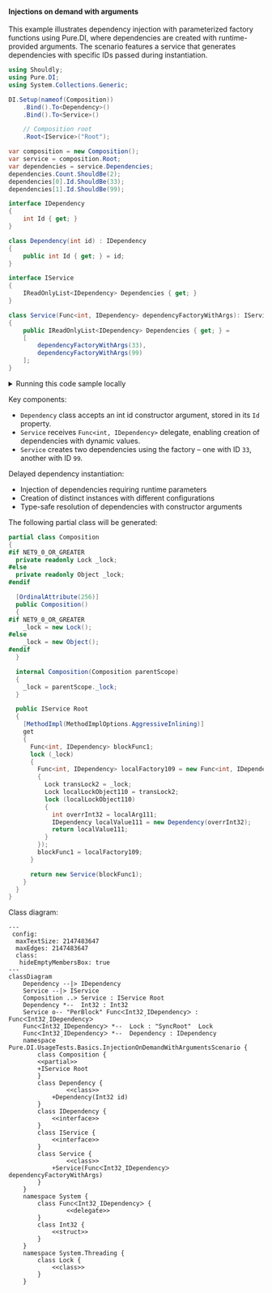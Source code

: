 #### Injections on demand with arguments

This example illustrates dependency injection with parameterized factory functions using Pure.DI, where dependencies are created with runtime-provided arguments. The scenario features a service that generates dependencies with specific IDs passed during instantiation.


```c#
using Shouldly;
using Pure.DI;
using System.Collections.Generic;

DI.Setup(nameof(Composition))
    .Bind().To<Dependency>()
    .Bind().To<Service>()

    // Composition root
    .Root<IService>("Root");

var composition = new Composition();
var service = composition.Root;
var dependencies = service.Dependencies;
dependencies.Count.ShouldBe(2);
dependencies[0].Id.ShouldBe(33);
dependencies[1].Id.ShouldBe(99);

interface IDependency
{
    int Id { get; }
}

class Dependency(int id) : IDependency
{
    public int Id { get; } = id;
}

interface IService
{
    IReadOnlyList<IDependency> Dependencies { get; }
}

class Service(Func<int, IDependency> dependencyFactoryWithArgs): IService
{
    public IReadOnlyList<IDependency> Dependencies { get; } =
    [
        dependencyFactoryWithArgs(33),
        dependencyFactoryWithArgs(99)
    ];
}
```

<details>
<summary>Running this code sample locally</summary>

- Make sure you have the [.NET SDK 9.0](https://dotnet.microsoft.com/en-us/download/dotnet/9.0) or later is installed
```bash
dotnet --list-sdk
```
- Create a net9.0 (or later) console application
```bash
dotnet new console -n Sample
```
- Add references to NuGet packages
  - [Pure.DI](https://www.nuget.org/packages/Pure.DI)
  - [Shouldly](https://www.nuget.org/packages/Shouldly)
```bash
dotnet add package Pure.DI
dotnet add package Shouldly
```
- Copy the example code into the _Program.cs_ file

You are ready to run the example 🚀
```bash
dotnet run
```

</details>

Key components:
- `Dependency` class accepts an int id constructor argument, stored in its `Id` property.
- `Service` receives `Func<int, IDependency>` delegate, enabling creation of dependencies with dynamic values.
- `Service` creates two dependencies using the factory – one with ID `33`, another with ID `99`.

Delayed dependency instantiation:
- Injection of dependencies requiring runtime parameters
- Creation of distinct instances with different configurations
- Type-safe resolution of dependencies with constructor arguments

The following partial class will be generated:

```c#
partial class Composition
{
#if NET9_0_OR_GREATER
  private readonly Lock _lock;
#else
  private readonly Object _lock;
#endif

  [OrdinalAttribute(256)]
  public Composition()
  {
#if NET9_0_OR_GREATER
    _lock = new Lock();
#else
    _lock = new Object();
#endif
  }

  internal Composition(Composition parentScope)
  {
    _lock = parentScope._lock;
  }

  public IService Root
  {
    [MethodImpl(MethodImplOptions.AggressiveInlining)]
    get
    {
      Func<int, IDependency> blockFunc1;
      lock (_lock)
      {
        Func<int, IDependency> localFactory109 = new Func<int, IDependency>((int localArg111) =>
        {
          Lock transLock2 = _lock;
          Lock localLockObject110 = transLock2;
          lock (localLockObject110)
          {
            int overrInt32 = localArg111;
            IDependency localValue111 = new Dependency(overrInt32);
            return localValue111;
          }
        });
        blockFunc1 = localFactory109;
      }

      return new Service(blockFunc1);
    }
  }
}
```

Class diagram:

```mermaid
---
 config:
  maxTextSize: 2147483647
  maxEdges: 2147483647
  class:
   hideEmptyMembersBox: true
---
classDiagram
	Dependency --|> IDependency
	Service --|> IService
	Composition ..> Service : IService Root
	Dependency *--  Int32 : Int32
	Service o-- "PerBlock" FuncᐸInt32ˏIDependencyᐳ : FuncᐸInt32ˏIDependencyᐳ
	FuncᐸInt32ˏIDependencyᐳ *--  Lock : "SyncRoot"  Lock
	FuncᐸInt32ˏIDependencyᐳ *--  Dependency : IDependency
	namespace Pure.DI.UsageTests.Basics.InjectionOnDemandWithArgumentsScenario {
		class Composition {
		<<partial>>
		+IService Root
		}
		class Dependency {
				<<class>>
			+Dependency(Int32 id)
		}
		class IDependency {
			<<interface>>
		}
		class IService {
			<<interface>>
		}
		class Service {
				<<class>>
			+Service(FuncᐸInt32ˏIDependencyᐳ dependencyFactoryWithArgs)
		}
	}
	namespace System {
		class FuncᐸInt32ˏIDependencyᐳ {
				<<delegate>>
		}
		class Int32 {
			<<struct>>
		}
	}
	namespace System.Threading {
		class Lock {
			<<class>>
		}
	}
```

